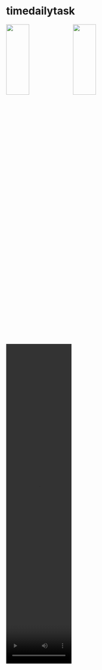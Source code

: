 # timedailytask
<img src="https://github.com/prachis70/timedailytask/assets/149580593/272d41e9-9be1-49a4-9f96-25af83e9f264" height=22% width=35%>
<img src="https://github.com/prachis70/timedailytask/assets/149580593/40d399a8-2db2-4aed-9e79-a52fe537bd39" height=22% width=35%>
<video src="https://github.com/prachis70/timedailytask/assets/149580593/8ae6095d-7c1b-4b9a-ab10-65c818ad8861" height=22% width=35%>



# 1)What is  Asynchronous Programming? 

Asynchronous programming is a programming paradigm that allows tasks or operations to run independently and concurrently, without waiting for each other to complete before moving on to the next task. In traditional synchronous programming, tasks are executed one after another, and the program waits for each task to finish before proceeding to the next one.

# 2) What is Future Class ?

A future (lower case "f") is an instance of the Future (capitalized "F") class. A future represents the result of an asynchronous operation, and can have two states: uncompleted or completed. info Note. Uncompleted is a Dart term referring to the state of a future before it has produced a value.


# 3) What is Duration class & Future.delayed() constructor with Example ?

Duration class:  
The Duration class represents an interval of time in seconds or nanoseconds

future.delay:   
enables you to create a future that runs its computation after a prespecified duration.


## Example:

```bash
import'Dart:io';
void main()
{
    Future.delayed(Duration
    (seconds:2),()
    { 
      print("hello flutter");
    }
    ); print("hello php");
}

```

# 4) What is the Use of the async & await keyword?
async:
You can use the async keyword before a function's body to mark it as asynchronous

await:
allows you to delay the execution of an async function until the awaited Future has finished.

# 5) What is Recursion ? With Example?
Dart Recursion is the method where a function calls itself as its subroutine. 
 ## Example:

```bash

void main()
{var count=15;
Timer.periodic(Duration(seconds: 1), (timer) {
  print(timer.tick);
  count--;
  if(count==0)
  {
    print("Thanks for End");
    timer.cancel();
  }
 }
);
}
```
# 6) What is Timer class with example ?
A countdown timer that can be configured to fire once or repeatedly.

##  Example:

```bash
void main()
{
  
  Timer(

    Duration(seconds: 1),
    () {

    print("hello javaaa");
    },
    );

}

```
# 7)What is Timer.periodic and use with Example?

allows us to schedule future actions and provides us with the control mechanisms to start, cancel, and reset these timers.
## Example
```bash
import 'dart:async';
import 'dart:io';
void main()
{
  print("Hyeeee.....");
  Timer.periodic(Duration(seconds: 1), (timer) {print("hello....");});
}
```
